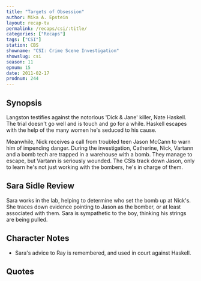 ```yaml
---
title: "Targets of Obsession"
author: Mika A. Epstein
layout: recap-tv
permalink: /recaps/csi/:title/
categories: ["Recaps"]
tags: ["CSI"]
station: CBS
showname: "CSI: Crime Scene Investigation"
showslug: csi
season: 11
epnum: 15  
date: 2011-02-17
prodnum: 244  
---
```


## Synopsis

Langston testifies against the notorious 'Dick & Jane' killer, Nate Haskell.  The trial doesn't go well and is touch and go for a while. Haskell escapes with the help of the many women he's seduced to his cause.

Meanwhile, Nick receives a call from troubled teen Jason McCann  to warn him of impending danger. During the investigation, Catherine, Nick, Vartann and a bomb tech are trapped in a warehouse with a bomb. They manage to escape, but Vartann is seriously wounded. The CSIs track down Jason, only to learn he's not just working with the bombers, he's in charge of them.

## Sara Sidle Review

Sara works in the lab, helping to determine who set the bomb up at Nick's. She traces down evidence pointing to Jason as the bomber, or at least associated with them. Sara is sympathetic to the boy, thinking his strings are being pulled.

## Character Notes

* Sara's advice to Ray is remembered, and used in court against Haskell.

## Quotes

